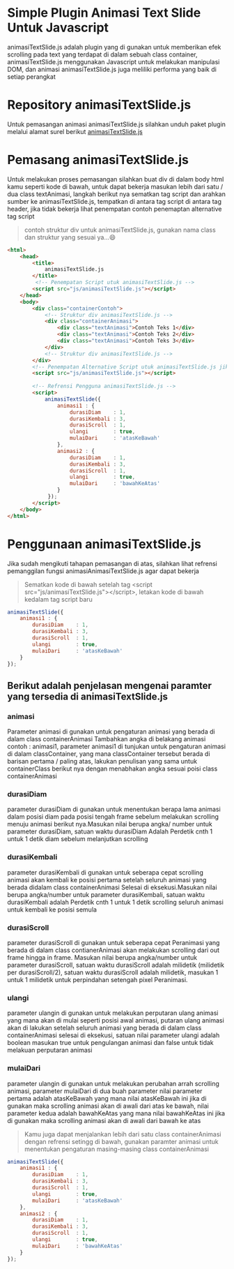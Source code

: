 # Simple Plugin Animasi Text Slide Untuk Javascript

animasiTextSlide.js adalah plugin yang di gunakan untuk memberikan efek scrolling pada text yang terdapat di dalam sebuah class container, animasiTextSlide.js menggunakan Javascript untuk melakukan manipulasi DOM, dan animasi animasiTextSlide.js juga meliliki performa yang baik di setiap perangkat


# Repository animasiTextSlide.js

Untuk pemasangan animasi animasiTextSlide.js silahkan unduh paket plugin melalui alamat surel berikut [animasiTextSlide.js](https://github.com/Septian-tri/animasiTextSlide/archive/refs/heads/main.zip)

# Pemasang animasiTextSlide.js

Untuk melakukan proses pemasangan silahkan buat div di dalam body html kamu seperti kode di bawah,
untuk dapat bekerja masukan lebih dari satu / dua class textAnimasi, langkah berikut nya sematkan tag script dan arahkan sumber ke animasiTextSlide.js, tempatkan di antara tag script di antara tag header, jika tidak bekerja lihat penempatan contoh penemaptan alternative tag script 

>contoh struktur div untuk animasiTextSlide.js, gunakan nama class dan struktur yang sesuai ya...&#128516;
```html
<html>
    <head>
        <title>
            animasiTextSlide.js
        </title>
         <!-- Penempatan Script utuk animasiTextSlide.js -->
        <script src="js/animasiTextSlide.js"></script>
    </head>
    <body>
        <div class="containerContoh">
            <!-- Struktur div animasiTextSlide.js -->
            <div class="containerAnimasi">
                <div class="textAnimasi">Contoh Teks 1</div>
                <div class="textAnimasi">Contoh Teks 2</div>
                <div class="textAnimasi">Contoh Teks 3</div>
            </div>
            <!-- Struktur div animasiTextSlide.js -->
        </div>
        <!-- Penempatan Alternative Script utuk animasiTextSlide.js jika tidak bekerja -->
        <script src="js/animasiTextSlide.js"></script>
        
        <!-- Refrensi Pengguna animasiTextSlide.js -->
        <script>
            animasiTextSlide({
                animasi1 : {
                    durasiDiam    : 1,
                    durasiKembali : 3,
                    durasiScroll  : 1,
                    ulangi        : true,
                    mulaiDari     : 'atasKeBawah'
                },
                animasi2 : {
                    durasiDiam    : 1,
                    durasiKembali : 3,
                    durasiScroll  : 1,
                    ulangi        : true,
                    mulaiDari     : 'bawahKeAtas'
                }
             });
        </script>
    </body>
</html>
```

# Penggunaan animasiTextSlide.js

Jika sudah mengikuti tahapan pemasangan di atas, silahkan lihat refrensi pemanggilan fungsi animasiAnimasiTextSlide.js agar dapat bekerja

>Sematkan kode di bawah setelah tag &#60;script src="js/animasiTextSlide.js"&#62;&#60;/script&#62;, letakan kode di bawah kedalam tag script baru

```js
animasiTextSlide({
    animasi1 : {
        durasiDiam    : 1,
        durasiKembali : 3,
        durasiScroll  : 1,
        ulangi        : true,
        mulaiDari     : 'atasKeBawah'
    }
});
```

## Berikut adalah penjelasan mengenai paramter yang tersedia di animasiTextSlide.js

### animasi
Parameter animasi di gunakan untuk pengaturan animasi yang berada di dalam class containerAnimasi Tambahkan angka di belakang animasi contoh : animasi1, parameter animasi1 di tunjukan untuk pengaturan animasi di dalam classContainer, yang mana classContainer tersebut berada di barisan pertama / paling atas, lakukan penulisan yang sama untuk containerClass berikut nya dengan menabhakan angka sesuai poisi class containerAnimasi

### durasiDiam
parameter durasiDiam di gunakan untuk menentukan berapa lama animasi dalam posisi diam pada posisi tengah frame
sebelum melakukan scrolling menuju animasi berikut nya.Masukan nilai berupa angka/ number untuk parameter durasiDiam, satuan waktu durasiDiam Adalah Perdetik cnth 1 untuk 1 detik diam sebelum melanjutkan scrolling

### durasiKembali 
parameter durasiKembali di gunakan untuk seberapa cepat scrolling animasi akan kembali ke posisi pertama 
setelah seluruh animasi yang berada didalam class containerAnimasi Selesai di eksekusi.Masukan nilai berupa angka/number untuk parameter durasiKembali, satuan waktu durasiKembali adalah  Perdetik cnth 1 untuk 1 detik scrolling seluruh animasi untuk kembali ke posisi semula

### durasiScroll 
parameter durasiScroll di gunakan untuk seberapa cepat Peranimasi yang berada di dalam class contianerAnimasi akan melakukan scrolling dari out frame hingga in frame. Masukan nilai berupa angka/number untuk parameter durasiScroll, satuan waktu durasiScroll adalah milidetik (milidetik per durasiScroll/2), satuan waktu durasiScroll adalah milidetik, masukan 1 untuk 1 milidetik untuk perpindahan setengah pixel Peranimasi.
        
### ulangi 
parameter ulangin di gunakan untuk melakukan perputaran ulang animasi yang mana akan di mulai seperti posisi awal animasi,  putaran ulang animasi akan di lakukan setelah seluruh animasi yang berada di dalam class containerAnimasi selesai di eksekusi, satuan nilai parameter ulangi adalah boolean masukan true untuk pengulangan animasi dan false untuk tidak melakuan perputaran animasi

### mulaiDari 
parameter ulangin di gunakan untuk melakukan perubahan arrah scrolling animasi, parameter mulaiDari di dua buah parameter nilai parameter pertama adalah atasKeBawah yang mana nilai atasKeBawah ini jika di gunakan maka scrolling animasi akan di awali dari atas ke bawah, nilai parameter kedua adalah bawahKeAtas yang mana nilai bawahKeAtas ini jika di gunakan maka scrolling animasi akan di awali dari bawah ke atas

>Kamu juga dapat menjalankan lebih dari satu class containerAnimasi dengan refrensi setingg di bawah, gunakan paramter animasi untuk menentukan pengaturan masing-masing class containerAnimasi
```js
animasiTextSlide({
    animasi1 : {
        durasiDiam    : 1,
        durasiKembali : 3,
        durasiScroll  : 1,
        ulangi        : true,
        mulaiDari     : 'atasKeBawah'
    },
    animasi2 : {
        durasiDiam    : 1,
        durasiKembali : 3,
        durasiScroll  : 1,
        ulangi        : true,
        mulaiDari     : 'bawahKeAtas'
    }
});
```